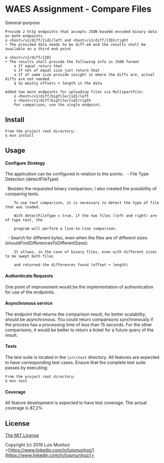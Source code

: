 # WAES Assignment - Compare Files

General-purpose

	Provide 2 http endpoints that accepts JSON base64 encoded binary data on both endpoints
	o <host>/v1/diff/{id}/left and <host>/v1/diff/{ID}/right
	• The provided data needs to be diff-ed and the results shall be available on a third end point
	
	o <host>/v1/diff/{ID}
	• The results shall provide the following info in JSON format
		o If equal return that
		o If not of equal size just return that
		o If of same size provide insight in where the diffs are, actual diffs are not needed.
		§ So mainly offsets + length in the data

	Added two more endpoints for uploading files via MultipartFile:
		o <host>/v1/diff/bigfile/{id}/left
		o <host>/v1/diff/bigfile/{id}/rigth
		For comparison, use the single endpoint.

## Install

	From the project root directory:
    $ mvn install

## Usage

#### Configure Strategy

The application can be configured in relation to the points:
  - File Type Detection (detectFileType)
  
  		Besides the requested binary comparison, I also created the possibility of comparing texts.
		
		To use text comparison, it is necessary to detect the type of file that was loaded.
		
		With detectFileType = true, if the two files (left and right) are of type text, the
		
		program will perform a line-to-line comparison.
		
  - Search for different bytes, even when the files are of different sizes (shouldFindDifferencesToDifferentSizes):
  
		It allows, in the case of binary files, even with different sizes to be swept both files 
		
		and returned the differences found (offset + length)
		


#### Authenticate Requests

One point of improvement would be the implementation of authentication for use of the endpoints.

#### Asynchronous service

The endpoint that returns the comparison result, for better scalability, should be asynchronous.
You could return comparisons synchronously if the process has a processing time of less than 15 seconds.
For the other comparisons, it would be better to return a ticket for a future query of the result.

#### Tests

The test suite is located in the `\src\test` directory.  All features are
expected to have corresponding test cases.  Ensure that the complete test suite
passes by executing:

	From the project root directory:
	$ mvn test 


#### Coverage

All feature development is expected to have test coverage. The actual coverage is 87,2%


## License

[The MIT License](http://opensource.org/licenses/MIT)

Copyright (c) 2019 Luis Munhoz <[https://www.linkedin.com/in/luismunhoz/](https://www.linkedin.com/in/luismunhoz/)>
